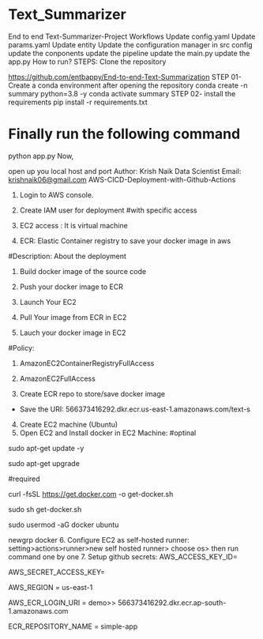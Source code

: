 # Text_Summarizer

End to end Text-Summarizer-Project
Workflows
Update config.yaml
Update params.yaml
Update entity
Update the configuration manager in src config
update the conponents
update the pipeline
update the main.py
update the app.py
How to run?
STEPS:
Clone the repository

https://github.com/entbappy/End-to-end-Text-Summarization
STEP 01- Create a conda environment after opening the repository
conda create -n summary python=3.8 -y
conda activate summary
STEP 02- install the requirements
pip install -r requirements.txt
# Finally run the following command
python app.py
Now,

open up you local host and port
Author: Krish Naik
Data Scientist
Email: krishnaik06@gmail.com
AWS-CICD-Deployment-with-Github-Actions
1. Login to AWS console.
2. Create IAM user for deployment
#with specific access

1. EC2 access : It is virtual machine

2. ECR: Elastic Container registry to save your docker image in aws


#Description: About the deployment

1. Build docker image of the source code

2. Push your docker image to ECR

3. Launch Your EC2 

4. Pull Your image from ECR in EC2

5. Lauch your docker image in EC2

#Policy:

1. AmazonEC2ContainerRegistryFullAccess

2. AmazonEC2FullAccess
3. Create ECR repo to store/save docker image
- Save the URI: 566373416292.dkr.ecr.us-east-1.amazonaws.com/text-s
4. Create EC2 machine (Ubuntu)
5. Open EC2 and Install docker in EC2 Machine:
#optinal

sudo apt-get update -y

sudo apt-get upgrade

#required

curl -fsSL https://get.docker.com -o get-docker.sh

sudo sh get-docker.sh

sudo usermod -aG docker ubuntu

newgrp docker
6. Configure EC2 as self-hosted runner:
setting>actions>runner>new self hosted runner> choose os> then run command one by one
7. Setup github secrets:
AWS_ACCESS_KEY_ID=

AWS_SECRET_ACCESS_KEY=

AWS_REGION = us-east-1

AWS_ECR_LOGIN_URI = demo>>  566373416292.dkr.ecr.ap-south-1.amazonaws.com

ECR_REPOSITORY_NAME = simple-app